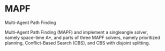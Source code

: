 # MAPF
Multi-Agent Path Finding

Multi-Agent Path Finding (MAPF) and implement a singleangle solver, namely space-time A*, and parts of three MAPF solvers, namely prioritized planning,
Conflict-Based Search (CBS), and CBS with disjoint splitting.

